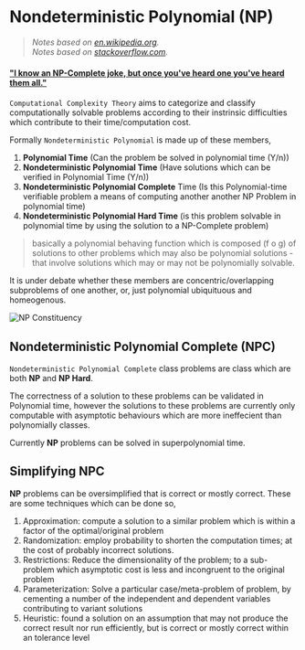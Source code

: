 # Nondeterministic Polynomial (NP)
> _Notes based on [en.wikipedia.org][1]._ <br>
> _Notes based on [stackoverflow.com][3]._ <br>

#### ["I know an NP-Complete joke, but once you've heard one you've heard them all."](https://stackoverflow.com/questions/1857244/what-are-the-differences-between-np-np-complete-and-np-hard#comment25566954_1857244)

`Computational Complexity Theory` aims to categorize and classify computationally solvable problems according to their instrinsic difficulties which contribute to their time/computation cost.

Formally `Nondeterministic Polynomial` is made up of these members,
1. __Polynomial Time__ (Can the problem be solved in polynomial time (Y/n))
2. __Nondeterministic Polynomial Time__ (Have solutions which can be verified in Polynomial Time (Y/n))
3. __Nondeterministic Polynomial Complete__ Time (Is this Polynomial-time verifiable problem a means of computing another another NP Problem in polynomial time)
4. __Nondeterministic Polynomial Hard Time__ (is this problem solvable in polynomial time by using the solution to a NP-Complete problem)
> basically a polynomial behaving function which is composed (f o g) of solutions to other problems which may also be polynomial solutions - that involve solutions which may or may not be polynomially solvable.

It is under debate whether these members are concentric/overlapping subproblems of one another, or, just polynomial ubiquituous and homeogenous.

![NP Constituency][2]

## Nondeterministic Polynomial Complete (NPC)
`Nondeterministic Polynomial Complete` class problems are class which are both __NP__ and __NP Hard__.

The correctness of a solution to these problems can be validated in Polynomial time, however the solutions to these problems are currently only computable with asymptotic behaviours which are more ineffecient than polynomially classes.

Currently __NP__ problems can be solved in superpolynomial time.

## Simplifying NPC
__NP__ problems can be oversimplified that is correct or mostly correct. These are some techniques which can be done so,
1. Approximation: compute a solution to a similar problem which is within a factor of the optimal/original problem
2. Randomization: employ probability to shorten the computation times; at the cost of probably incorrect solutions.
3. Restrictions: Reduce the dimensionality of the problem; to a sub-problem which asymptotic cost is less and incongruent to the original problem
4. Parameterization: Solve a particular case/meta-problem of problem, by cementing a number of the independent and dependent variables contributing to variant solutions
5. Heuristic: found a solution on an assumption that may not produce the correct result nor run efficiently, but is correct or mostly correct within an tolerance level



[1]: https://en.wikipedia.org/wiki/NP-completeness
[2]: https://upload.wikimedia.org/wikipedia/commons/thumb/a/a0/P_np_np-complete_np-hard.svg/600px-P_np_np-complete_np-hard.svg.png
[3]: https://stackoverflow.com/a/1857342